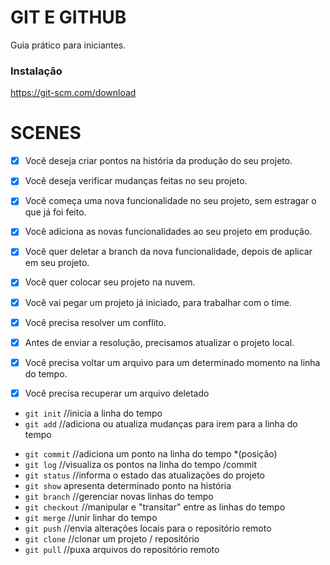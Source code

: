 # GIT E GITHUB

Guia prático para iniciantes.

### Instalação

https://git-scm.com/download

# SCENES

- [x] Você deseja criar pontos na história da produção do seu projeto.
- [x] Você deseja verificar mudanças feitas no seu projeto.

- [x] Você começa uma nova funcionalidade no seu projeto, sem estragar o que já foi feito.
- [x] Você adiciona as novas funcionalidades ao seu projeto em produção.
- [x] Você quer deletar a branch da nova funcionalidade, depois de aplicar em seu projeto.

- [x] Você quer colocar seu projeto na nuvem.

- [x] Você vai pegar um projeto já iniciado, para trabalhar com o time.
- [x] Você precisa resolver um conflito.
- [x] Antes de enviar a resolução, precisamos atualizar o projeto local.
- [x] Você precisa voltar um arquivo para um determinado momento na linha do tempo.
- [x] Você precisa recuperar um arquivo deletado 

- `git init` //inicia a linha do tempo
- `git add` //adiciona ou atualiza mudanças para irem para a linha do tempo
* `git commit` //adiciona um ponto na linha do tempo *(posição)
* `git log` //visualiza os pontos na linha do tempo /commit
* `git status` //informa o estado das atualizações do projeto
* `git show` apresenta determinado ponto na história
* `git branch` //gerenciar novas linhas do tempo
* `git checkout` //manipular e "transitar" entre as linhas do tempo
* `git merge` //unir linhar do tempo
* `git push` //envia alterações locais para o repositório remoto
* `git clone` //clonar um projeto / repositório
* `git pull` //puxa arquivos do repositório remoto


